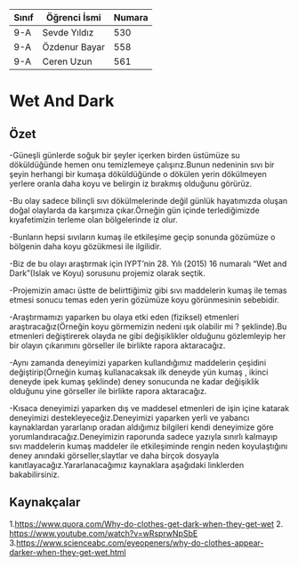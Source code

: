 



Sınıf | Öğrenci İsmi  | Numara
-------|----------------|--------
9-A  | Sevde Yıldız | 530
9-A  | Özdenur Bayar | 558
9-A  | Ceren Uzun | 561

#  Wet And Dark
## Özet
-Güneşli günlerde soğuk bir şeyler içerken birden üstümüze su döküldüğünde hemen onu temizlemeye çalışırız.Bunun nedeninin sıvı bir şeyin herhangi bir kumaşa döküldüğünde o dökülen yerin dökülmeyen yerlere oranla daha koyu ve belirgin iz bırakmış olduğunu görürüz.

-Bu olay sadece bilinçli sıvı dökülmelerinde değil günlük hayatımızda oluşan doğal olaylarda da karşımıza çıkar.Örneğin gün içinde terlediğimizde kıyafetimizin terleme olan bölgelerinde iz olur.

-Bunların hepsi sıvıların kumaş ile etkileşime geçip sonunda gözümüze o bölgenin daha koyu gözükmesi ile ilgilidir.

-Biz de bu olayı araştırmak için IYPT’nin 28. Yılı (2015) 16 numaralı “Wet and Dark”(Islak ve Koyu) sorusunu projemiz olarak seçtik.

-Projemizin amacı üstte de belirttiğimiz gibi sıvı maddelerin kumaş ile temas etmesi sonucu temas eden yerin gözümüze koyu görünmesinin sebebidir.

-Araştırmamızı yaparken bu olaya etki eden (fiziksel) etmenleri araştıracağız(Örneğin koyu görmemizin nedeni ışık olabilir mi ? şeklinde).Bu etmenleri değiştirerek olayda ne gibi değişiklikler olduğunu gözlemleyip her bir olayın çıkarımını görseller ile birlikte rapora aktaracağız.

-Aynı zamanda deneyimizi yaparken kullandığımız maddelerin çeşidini değiştirip(Örneğin kumaş kullanacaksak ilk deneyde yün kumaş , ikinci deneyde ipek kumaş şeklinde) deney sonucunda ne kadar değişiklik olduğunu yine görseller ile birlikte rapora aktaracağız.

-Kısaca deneyimizi yaparken dış ve maddesel etmenleri de işin içine katarak deneyimizi destekleyeceğiz.Deneyimizi yaparken yerli ve yabancı kaynaklardan yararlanıp oradan aldığımız bilgileri kendi deneyimize göre yorumlandıracağız.Deneyimizin raporunda sadece yazıyla sınırlı kalmayıp sıvı maddelerin kumaş maddeler ile etkileşiminde rengin neden koyulaştığını deney anındaki görseller,slaytlar ve daha birçok dosyayla kanıtlayacağız.Yararlanacağımız kaynaklara aşağıdaki linklerden bakabilirsiniz.

## Kaynakçalar  


 1.https://www.quora.com/Why-do-clothes-get-dark-when-they-get-wet
 2. https://www.youtube.com/watch?v=wRsprwNpSbE
 3.https://www.scienceabc.com/eyeopeners/why-do-clothes-appear-darker-when-they-get-wet.html



